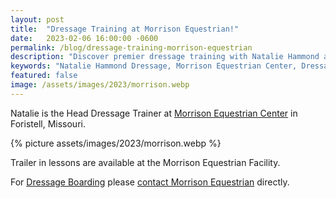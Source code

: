 ```yaml
---
layout: post
title:  "Dressage Training at Morrison Equestrian!"
date:   2023-02-06 16:00:00 -0600
permalink: /blog/dressage-training-morrison-equestrian
description: "Discover premier dressage training with Natalie Hammond at Morrison Equestrian Center in Wildwood, MO. Offering personalized training, clinics, and lessons for both riders and horses"
keywords: "Natalie Hammond Dressage, Morrison Equestrian Center, Dressage Training, Horse Riding Lessons, Dressage Clinics, Equestrian Training, Wildwood Missouri Dressage, Dressage Horse Breeding, Elite Dressage Training"
featured: false
image: /assets/images/2023/morrison.webp
---
```

Natalie is the Head Dressage Trainer at [Morrison Equestrian Center](https://morrisonequestriancenter.com) in Foristell, Missouri.

{% picture assets/images/2023/morrison.webp %}

Trailer in lessons are available at the Morrison Equestrian Facility.

For [Dressage Boarding](/boarding/) please [contact Morrison Equestrian](https://morrisonequestriancenter.com/contact/) directly.


